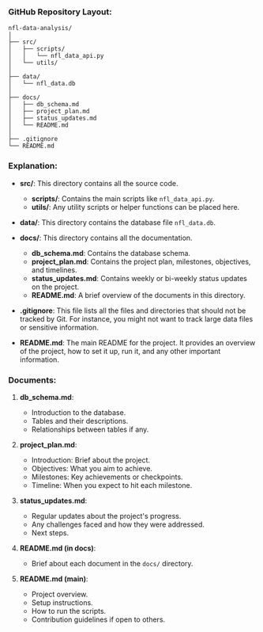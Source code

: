 ### GitHub Repository Layout:
```
nfl-data-analysis/
│
├── src/
│   ├── scripts/
│   │   └── nfl_data_api.py
│   └── utils/
│
├── data/
│   └── nfl_data.db
│
├── docs/
│   ├── db_schema.md
│   ├── project_plan.md
│   ├── status_updates.md
│   └── README.md
│
├── .gitignore
└── README.md
```

### Explanation:

- **src/**: This directory contains all the source code.
  - **scripts/**: Contains the main scripts like `nfl_data_api.py`.
  - **utils/**: Any utility scripts or helper functions can be placed here.
  
- **data/**: This directory contains the database file `nfl_data.db`.

- **docs/**: This directory contains all the documentation.
  - **db_schema.md**: Contains the database schema.
  - **project_plan.md**: Contains the project plan, milestones, objectives, and timelines.
  - **status_updates.md**: Contains weekly or bi-weekly status updates on the project.
  - **README.md**: A brief overview of the documents in this directory.

- **.gitignore**: This file lists all the files and directories that should not be tracked by Git. For instance, you might not want to track large data files or sensitive information.

- **README.md**: The main README for the project. It provides an overview of the project, how to set it up, run it, and any other important information.

### Documents:

1. **db_schema.md**: 
   - Introduction to the database.
   - Tables and their descriptions.
   - Relationships between tables if any.

2. **project_plan.md**:
   - Introduction: Brief about the project.
   - Objectives: What you aim to achieve.
   - Milestones: Key achievements or checkpoints.
   - Timeline: When you expect to hit each milestone.

3. **status_updates.md**:
   - Regular updates about the project's progress.
   - Any challenges faced and how they were addressed.
   - Next steps.

4. **README.md (in docs)**:
   - Brief about each document in the `docs/` directory.

5. **README.md (main)**:
   - Project overview.
   - Setup instructions.
   - How to run the scripts.
   - Contribution guidelines if open to others.